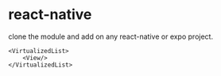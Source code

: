 # react-native

clone the module and add on any react-native or expo project.
```
<VirtualizedList>
    <View/>
</VirtualizedList>
```
